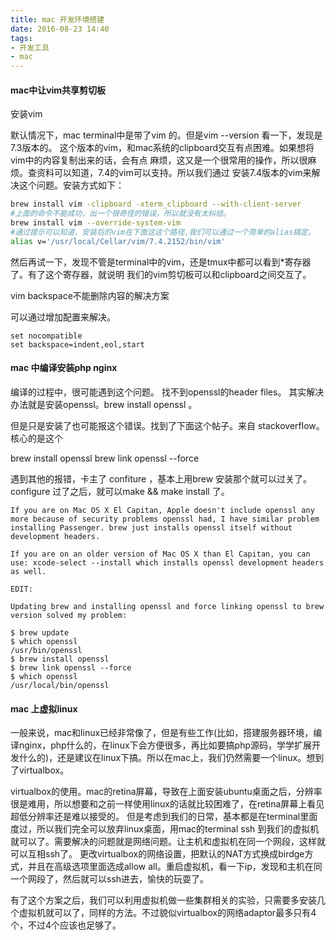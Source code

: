 ```yaml
---
title: mac 开发环境搭建
date: 2016-08-23 14:40
tags:
- 开发工具
- mac
---
```


#### mac中让vim共享剪切板 

安装vim

默认情况下，mac terminal中是带了vim 的。但是vim --version 看一下，发现是7.3版本的。
这个版本的vim，和mac系统的clipboard交互有点困难。如果想将vim中的内容复制出来的话，会有点
麻烦，这又是一个很常用的操作，所以很麻烦。查资料可以知道，7.4的vim可以支持。所以我们通过
安装7.4版本的vim来解决这个问题。安装方式如下：

```bash
brew install vim -clipboard -xterm_clipboard --with-client-server
#上面的命令不能成功，出一个很奇怪的错误，所以就没有太纠结。
brew install vim --override-system-vim
#通过提示可以知道，安装后的vim在下面这这个路径,我们可以通过一个简单的alias搞定。
alias v='/usr/local/Cellar/vim/7.4.2152/bin/vim'
```

然后再试一下，发现不管是terminal中的vim，还是tmux中都可以看到*寄存器了。有了这个寄存器，就说明
我们的vim剪切板可以和clipboard之间交互了。

vim backspace不能删除内容的解决方案

可以通过增加配置来解决。

```vim
set nocompatible
set backspace=indent,eol,start
```


#### mac 中编译安装php nginx

编译的过程中，很可能遇到这个问题。
找不到openssl的header files。
其实解决办法就是安装openssl。brew install openssl 。

但是只是安装了也可能报这个错误。找到了下面这个帖子。来自 stackoverflow。
核心的是这个 

brew install openssl
brew link openssl --force

遇到其他的报错，卡主了 confiture ，基本上用brew 安装那个就可以过关了。
configure 过了之后，就可以make && make install 了。

```
If you are on Mac OS X El Capitan, Apple doesn't include openssl any more because of security problems openssl had, I have similar problem installing Passenger. brew just installs openssl itself without development headers.

If you are on an older version of Mac OS X than El Capitan, you can use: xcode-select --install which installs openssl development headers as well.

EDIT:

Updating brew and installing openssl and force linking openssl to brew version solved my problem:

$ brew update 
$ which openssl  
/usr/bin/openssl 
$ brew install openssl
$ brew link openssl --force 
$ which openssl 
/usr/local/bin/openssl
```


#### mac 上虚拟linux 

一般来说，mac和linux已经非常像了，但是有些工作(比如，搭建服务器环境，编译nginx，php什么的，在linux下会方便很多，再比如要搞php源码，学学扩展开发什么的)，还是建议在linux下搞。所以在mac上，我们仍然需要一个linux。想到了virtualbox。

virtualbox的使用。mac的retina屏幕，导致在上面安装ubuntu桌面之后，分辨率很是难用，所以想要和之前一样使用linux的话就比较困难了，在retina屏幕上看见超低分辨率还是难以接受的。
但是考虑到我们的日常，基本都是在terminal里面度过，所以我们完全可以放弃linux桌面，用mac的terminal ssh 到我们的虚拟机就可以了。需要解决的问题就是网络问题。让主机和虚拟机在同一个网段，这样就可以互相ssh了。
更改virtualbox的网络设置，把默认的NAT方式换成birdge方式，并且在高级选项里面选成allow all。重启虚拟机，看一下ip，发现和主机在同一个网段了，然后就可以ssh进去，愉快的玩耍了。

有了这个方案之后，我们可以利用虚拟机做一些集群相关的实验，只需要多安装几个虚拟机就可以了，同样的方法。不过貌似virtualbox的网络adaptor最多只有4个，不过4个应该也足够了。

